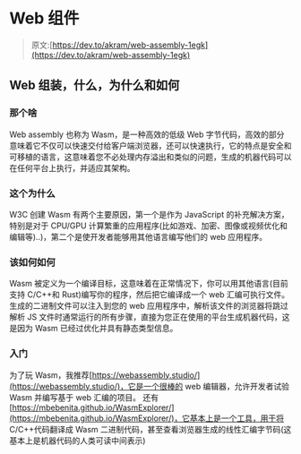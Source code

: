 # Web 组件

> 原文:[https://dev.to/akram/web-assembly-1egk](https://dev.to/akram/web-assembly-1egk)

## [](#web-assembly-the-what-the-why-and-the-how)Web 组装，什么，为什么和如何

### [](#the-what)那个啥

Web assembly 也称为 Wasm，是一种高效的低级 Web 字节代码，高效的部分意味着它不仅可以快速交付给客户端浏览器，还可以快速执行，它的特点是安全和可移植的语言，这意味着您不必处理内存溢出和类似的问题，生成的机器代码可以在任何平台上执行，并适应其架构。

### [](#the-why)这个为什么

W3C 创建 Wasm 有两个主要原因，第一个是作为 JavaScript 的补充解决方案，特别是对于 CPU/GPU 计算繁重的应用程序(比如游戏、加密、图像或视频优化和编辑等)..)，第二个是使开发者能够用其他语言编写他们的 web 应用程序。

### [](#the-how)该如何如何

Wasm 被定义为一个编译目标，这意味着在正常情况下，你可以用其他语言(目前支持 C/C++和 Rust)编写你的程序，然后把它编译成一个 web 汇编可执行文件。
生成的二进制文件可以注入到您的 web 应用程序中，解析该文件的浏览器将跳过解析 JS 文件时通常运行的所有步骤，直接为您正在使用的平台生成机器代码，这是因为 Wasm 已经过优化并具有静态类型信息。

### [](#getting-started)入门

为了玩 Wasm，我推荐[https://webassembly.studio/](https://webassembly.studio/)，它是一个很棒的 web 编辑器，允许开发者试验 Wasm 并编写基于 web 汇编的项目。
还有[https://mbebenita.github.io/WasmExplorer/](https://mbebenita.github.io/WasmExplorer/)，它基本上是一个工具，用于将 C/C++代码翻译成 Wasm 二进制代码，甚至查看浏览器生成的线性汇编字节码(这基本上是机器代码的人类可读中间表示)